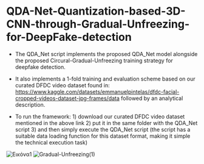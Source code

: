 # QDA-Net-Quantization-based-3D-CNN-through-Gradual-Unfreezing-for-DeepFake-detection

- The QDA_Net script implements the proposed QDA_Net model alongside the proposed Circural-Gradual-Unfreezing training strategy for deepfake detection.

- It also implements a 1-fold training and evaluation scheme based on our curated DFDC video dataset found in: https://www.kaggle.com/datasets/emmanuelpintelas/dfdc-facial-cropped-videos-dataset-jpg-frames/data
  followed by an analytical description.

- To run the framework:
        1) download our curated DFDC video dataset mentioned in the above link
        2) put it in the same folder with the QDA_Net script
        3) and then simply execute the QDA_Net script (the script has a suitable data loading function for this dataset format, making it simple the technical execution task)



![Εικόνα1](https://github.com/EmmanuelPintelas/QDA-Net-Quantization-based-3D-CNN-through-Gradual-Unfreezing-for-DeepFake-detection/assets/68348589/98e6ae2d-142c-4b76-8ff2-223ac90b4c75)
![Gradual-Unfreezing(1)](https://github.com/EmmanuelPintelas/QDA-Net-Quantization-based-3D-CNN-through-Gradual-Unfreezing-for-DeepFake-detection/assets/68348589/c37eae80-8811-49e2-ae5e-89d10d703047)

